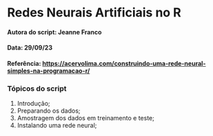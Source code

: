 # Redes Neurais Artificiais no R

#### Autora do script: Jeanne Franco
#### Data: 29/09/23
#### Referência: https://acervolima.com/construindo-uma-rede-neural-simples-na-programacao-r/

### Tópicos do script

1. Introdução;
2. Preparando os dados;
3. Amostragem dos dados em treinamento e teste;
4. Instalando uma rede neural;
